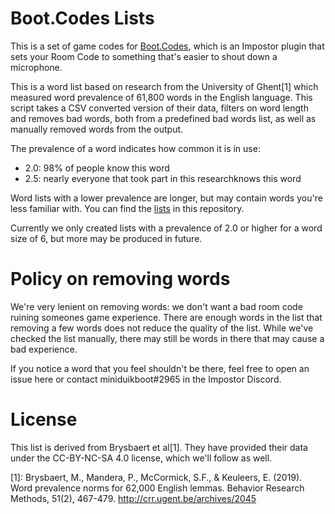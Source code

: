 # Boot.Codes Lists

This is a set of game codes for [Boot.Codes](https://github.com/miniduikboot/Boot.Codes), which is an Impostor plugin that sets your Room Code to something that's easier to shout down a microphone.

This is a word list based on research from the University of Ghent[1] which measured word prevalence of 61,800 words in the English language. This script takes a CSV converted version of their data, filters on word length and removes bad words, both from a predefined bad words list, as well as manually removed words from the output.

The prevalence of a word indicates how common it is in use:

- 2.0: 98% of people know this word
- 2.5: nearly everyone that took part in this researchknows this word

Word lists with a lower prevalence are longer, but may contain words you're less familiar with. You can find the [lists](lists) in this repository.

Currently we only created lists with a prevalence of 2.0 or higher for a word size of 6, but more may be produced in future.

# Policy on removing words

We're very lenient on removing words: we don't want a bad room code ruining someones game experience. There are enough words in the list that removing a few words does not reduce the quality of the list. While we've checked the list manually, there may still be words in there that may cause a bad experience.

If you notice a word that you feel shouldn't be there, feel free to open an issue here or contact miniduikboot#2965 in the Impostor Discord.

# License

This list is derived from Brysbaert et al[1]. They have provided their data under the CC-BY-NC-SA 4.0 license, which we'll follow as well.

[1]: Brysbaert, M., Mandera, P., McCormick, S.F., & Keuleers, E. (2019). Word prevalence norms for 62,000 English lemmas. Behavior Research Methods, 51(2), 467-479. http://crr.ugent.be/archives/2045
